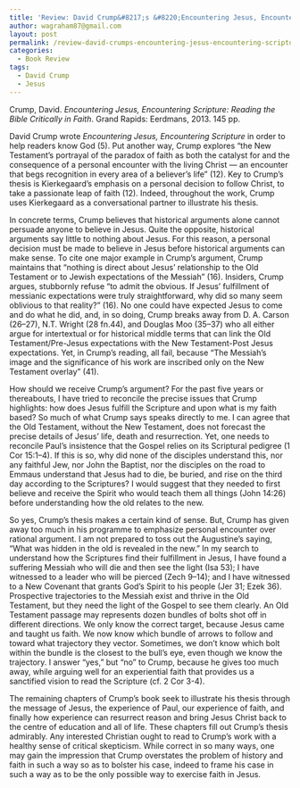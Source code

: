 ```yaml
---
title: 'Review: David Crump&#8217;s &#8220;Encountering Jesus, Encountering Scripture&#8221;'
author: wagraham87@gmail.com
layout: post
permalink: /review-david-crumps-encountering-jesus-encountering-scripture/
categories:
  - Book Review
tags:
  - David Crump
  - Jesus
---
```

Crump, David. *Encountering Jesus, Encountering Scripture: Reading the Bible Critically in Faith*. Grand Rapids: Eerdmans, 2013. 145 pp.

David Crump wrote *Encountering Jesus, Encountering Scripture* in order to help readers know God (5). Put another way, Crump explores “the New Testament’s portrayal of the paradox of faith as both the catalyst for and the consequence of a personal encounter with the living Christ — an encounter that begs recognition in every area of a believer’s life” (12). Key to Crump’s thesis is Kierkegaard’s emphasis on a personal decision to follow Christ, to take a passionate leap of faith (12). Indeed, throughout the work, Crump uses Kierkegaard as a conversational partner to illustrate his thesis.

In concrete terms, Crump believes that historical arguments alone cannot persuade anyone to believe in Jesus. Quite the opposite, historical arguments say little to nothing about Jesus. For this reason, a personal decision must be made to believe in Jesus before historical arguments can make sense. To cite one major example in Crump’s argument, Crump maintains that “nothing is direct about Jesus’ relationship to the Old Testament or to Jewish expectations of the Messiah” (16). Insiders, Crump argues, stubbornly refuse “to admit the obvious. If Jesus’ fulfillment of messianic expectations were truly straightforward, why did so many seem oblivious to that reality?” (16). No one could have expected Jesus to come and do what he did, and, in so doing, Crump breaks away from D. A. Carson (26–27), N.T. Wright (28 fn.44), and Douglas Moo (35–37) who all either argue for intertextual or for historical middle terms that can link the Old Testament/Pre-Jesus expectations with the New Testament-Post Jesus expectations. Yet, in Crump’s reading, all fail, because “The Messiah’s image and the significance of his work are inscribed only on the New Testament overlay” (41).<!--more-->

How should we receive Crump’s argument? For the past five years or thereabouts, I have tried to reconcile the precise issues that Crump highlights: how does Jesus fulfill the Scripture and upon what is my faith based? So much of what Crump says speaks directly to me. I can agree that the Old Testament, without the New Testament, does not forecast the precise details of Jesus’ life, death and resurrection. Yet, one needs to reconcile Paul’s insistence that the Gospel relies on its Scriptural pedigree (1 Cor 15:1–4). If this is so, why did none of the disciples understand this, nor any faithful Jew, nor John the Baptist, nor the disciples on the road to Emmaus understand that Jesus had to die, be buried, and rise on the third day according to the Scriptures? I would suggest that they needed to first believe and receive the Spirit who would teach them all things (John 14:26) before understanding how the old relates to the new.

So yes, Crump’s thesis makes a certain kind of sense. But, Crump has given away too much in his programme to emphasize personal encounter over rational argument. I am not prepared to toss out the Augustine’s saying, “What was hidden in the old is revealed in the new.” In my search to understand how the Scriptures find their fulfillment in Jesus, I have found a suffering Messiah who will die and then see the light (Isa 53); I have witnessed to a leader who will be pierced (Zech 9–14); and I have witnessed to a New Covenant that grants God’s Spirit to his people (Jer 31; Ezek 36). Prospective trajectories to the Messiah exist and thrive in the Old Testament, but they need the light of the Gospel to see them clearly. An Old Testament passage may represents dozen bundles of bolts shot off in different directions. We only know the correct target, because Jesus came and taught us faith. We now know which bundle of arrows to follow and toward what trajectory they vector. Sometimes, we don’t know which bolt within the bundle is the closest to the bull’s eye, even though we know the trajectory. I answer “yes,” but “no” to Crump, because he gives too much away, while arguing well for an experiential faith that provides us a sanctified vision to read the Scripture (cf. 2 Cor 3-4).

The remaining chapters of Crump’s book seek to illustrate his thesis through the message of Jesus, the experience of Paul, our experience of faith, and finally how experience can resurrect reason and bring Jesus Christ back to the centre of education and all of life. These chapters fill out Crump’s thesis admirably. Any interested Christian ought to read to Crump’s work with a healthy sense of critical skepticism. While correct in so many ways, one may gain the impression that Crump overstates the problem of history and faith in such a way so as to bolster his case, indeed to frame his case in such a way as to be the only possible way to exercise faith in Jesus.